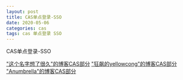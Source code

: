 ```yaml
---
layout: post
title: CAS单点登录-SSO
date: 2020-05-06
categories: cas
tags: cas 单点登录 SSO
---
```

CAS单点登录-SSO



["这个名字想了很久"的博客CAS部分](https://blog.csdn.net/qq_34021712/category_9278675.html)
["狂飙的yellowcong"的博客CAS部分](https://blog.csdn.net/yelllowcong/article/details/86250566)
["Anumbrella"的博客CAS部分](https://blog.csdn.net/Anumbrella/category_7765386.html)
